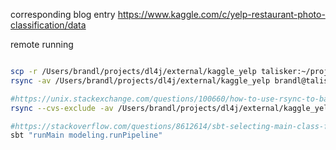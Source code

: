 
corresponding blog entry https://www.kaggle.com/c/yelp-restaurant-photo-classification/data

remote running
```bash

scp -r /Users/brandl/projects/dl4j/external/kaggle_yelp talisker:~/projects/deep_learning/dl4j/jkaggle_yelp
rsync -av /Users/brandl/projects/dl4j/external/kaggle_yelp brandl@talisker:/projects/brandl/deep_learning/dl4j/jkaggle_yelp

#https://unix.stackexchange.com/questions/100660/how-to-use-rsync-to-backup-a-directory-without-git-subdirectory
rsync --cvs-exclude -av /Users/brandl/projects/dl4j/external/kaggle_yelp brandl@talisker:/projects/brandl/deep_learning/dl4j/jkaggle_yelp

#https://stackoverflow.com/questions/8612614/sbt-selecting-main-class-for-running
sbt "runMain modeling.runPipeline"
```